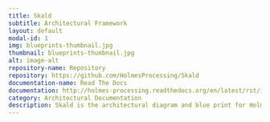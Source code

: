 ```yaml
---
title: Skald
subtitle: Architectural Framework
layout: default
modal-id: 1
img: blueprints-thumbnail.jpg
thumbnail: blueprints-thumbnail.jpg
alt: image-alt
repository-name: Repository
repository: https://github.com/HolmesProcessing/Skald
documentation-name: Read The Docs
documentation: http://holmes-processing.readthedocs.org/en/latest/rst/installation/index.html
category: Architectural Documentation
description: Skald is the architectural diagram and blue print for Holmes system.
---
```

